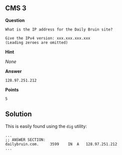 ## CMS 3

__Question__

```
What is the IP address for the Daily Bruin site?

Give the IPv4 version: xxx.xxx.xxx.xxx
(Leading zeroes are omitted)
```

__Hint__

_None_

__Answer__

```
128.97.251.212
```

__Points__

```
5
```

## Solution

This is easily found using the `dig` utility: 

    ...
    ;; ANSWER SECTION:
    dailybruin.com.     3599    IN  A   128.97.251.212
    ...

